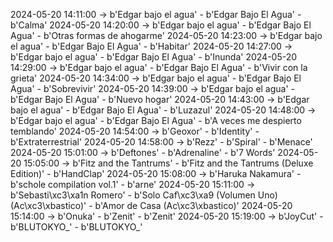 2024-05-20 14:11:00 -> b'Edgar bajo el agua' - b'Edgar Bajo El Agua' - b'Calma'
2024-05-20 14:20:00 -> b'Edgar bajo el agua' - b'Edgar Bajo El Agua' - b'Otras formas de ahogarme'
2024-05-20 14:23:00 -> b'Edgar bajo el agua' - b'Edgar Bajo El Agua' - b'Habitar'
2024-05-20 14:27:00 -> b'Edgar bajo el agua' - b'Edgar Bajo El Agua' - b'Inunda'
2024-05-20 14:29:00 -> b'Edgar bajo el agua' - b'Edgar Bajo El Agua' - b'Vivir con la grieta'
2024-05-20 14:34:00 -> b'Edgar bajo el agua' - b'Edgar Bajo El Agua' - b'Sobrevivir'
2024-05-20 14:39:00 -> b'Edgar bajo el agua' - b'Edgar Bajo El Agua' - b'Nuevo hogar'
2024-05-20 14:43:00 -> b'Edgar bajo el agua' - b'Edgar Bajo El Agua' - b'Luzazul'
2024-05-20 14:48:00 -> b'Edgar bajo el agua' - b'Edgar Bajo El Agua' - b'A veces me despierto temblando'
2024-05-20 14:54:00 -> b'Geoxor' - b'Identity' - b'Extraterrestrial'
2024-05-20 14:58:00 -> b'Rezz' - b'Spiral' - b'Menace'
2024-05-20 15:01:00 -> b'Deftones' - b'Adrenaline' - b'7 Words'
2024-05-20 15:05:00 -> b'Fitz and the Tantrums' - b'Fitz and the Tantrums (Deluxe Edition)' - b'HandClap'
2024-05-20 15:08:00 -> b'Haruka Nakamura' - b'schole compilation vol.1' - b'arne'
2024-05-20 15:11:00 -> b'Sebasti\xc3\xa1n Romero' - b'Solo Caf\xc3\xa9 (Volumen Uno) (Ac\xc3\xbastico)' - b'Amor de Casa (Ac\xc3\xbastico)'
2024-05-20 15:14:00 -> b'Onuka' - b'Zenit' - b'Zenit'
2024-05-20 15:19:00 -> b'JoyCut' - b'BLUTOKYO_' - b'BLUTOKYO_'
